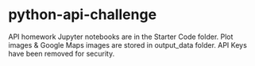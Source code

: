 # python-api-challenge
 API homework
Jupyter notebooks are in the Starter Code folder.
Plot images & Google Maps images are stored in output_data folder.
API Keys have been removed for security.
